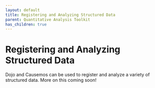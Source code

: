 ```yaml
---
layout: default
title: Registering and Analyzing Structured Data
parent: Quantitative Analysis Toolkit
has_children: true
---
```


# Registering and Analyzing Structured Data
Dojo and Causemos can be used to register and analyze a variety of structured data. More on this coming soon!